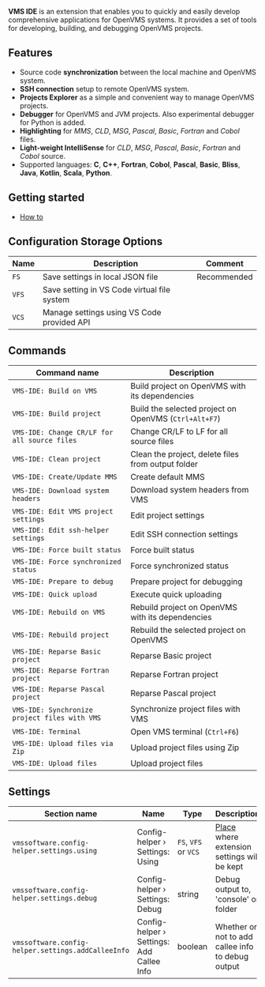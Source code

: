 **VMS IDE** is an extension that enables you to quickly and easily develop comprehensive applications for OpenVMS systems. It provides a set of tools for developing, building, and debugging OpenVMS projects.

## Features

* Source code **synchronization** between the local machine and OpenVMS system.
* **SSH connection** setup to remote OpenVMS system.
* **Projects Explorer** as a simple and convenient way to manage OpenVMS projects.
* **Debugger** for OpenVMS and JVM projects. Also experimental debugger for Python is added.
* **Highlighting** for *MMS*, *CLD*, *MSG*, *Pascal*, *Basic*, *Fortran* and *Cobol* files.
* **Light-weight IntelliSense** for *CLD*, *MSG*, *Pascal*, *Basic*, *Fortran* and *Cobol* source.
* Supported languages: **C**, **C++**, **Fortran**, **Cobol**, **Pascal**, **Basic**, **Bliss**, **Java**, **Kotlin**, **Scala**, **Python**.

## Getting started

* [How to](https://wiki.vmssoftware.com/VMS_IDE_how_to)

## Configuration Storage Options

| Name | Description | Comment |
| --- | --- | --- |
| `FS` | Save settings in local JSON file | Recommended |
| `VFS` | Save setting in VS Code virtual file system | |
| `VCS` | Manage settings using VS Code provided API | |

## Commands

| Command name | Description |
| --- | --- |
| `VMS-IDE: Build on VMS` | Build project on OpenVMS with its dependencies |
| `VMS-IDE: Build project` | Build the selected project on OpenVMS (`Ctrl+Alt+F7`)|
| `VMS-IDE: Change CR/LF for all source files` | Change CR/LF to LF for all source files |
| `VMS-IDE: Clean project` | Clean the project, delete files from output folder |
| `VMS-IDE: Create/Update MMS` | Create default MMS |
| `VMS-IDE: Download system headers` | Download system headers from VMS |
| `VMS-IDE: Edit VMS project settings` | Edit project settings |
| `VMS-IDE: Edit ssh-helper settings` | Edit SSH connection settings |
| `VMS-IDE: Force built status` | Force built status |
| `VMS-IDE: Force synchronized status` | Force synchronized status |
| `VMS-IDE: Prepare to debug` | Prepare project for debugging |
| `VMS-IDE: Quick upload` | Execute quick uploading |
| `VMS-IDE: Rebuild on VMS` | Rebuild project on OpenVMS with its dependencies |
| `VMS-IDE: Rebuild project` | Rebuild the selected project on OpenVMS |
| `VMS-IDE: Reparse Basic project` | Reparse Basic project |
| `VMS-IDE: Reparse Fortran project` | Reparse Fortran project |
| `VMS-IDE: Reparse Pascal project` | Reparse Pascal project |
| `VMS-IDE: Synchronize project files with VMS` | Synchronize project files with VMS |
| `VMS-IDE: Terminal` | Open VMS terminal (`Ctrl+F6`)|
| `VMS-IDE: Upload files via Zip` | Upload project files using Zip |
| `VMS-IDE: Upload files` | Upload project files |


## Settings

| Section name | Name | Type | Description |
| --- | --- | --- | --- |
| `vmssoftware.config-helper.settings.using` | Config-helper › Settings: Using	| `FS`, `VFS` or `VCS` | [Place](#configuration-storage-options) where extension settings will be kept |
| `vmssoftware.config-helper.settings.debug` | Config-helper › Settings: Debug | string |  Debug output to, 'console' or folder |
| `vmssoftware.config-helper.settings.addCalleeInfo` | Config-helper › Settings: Add Callee Info| boolean | Whether or not to add callee info to debug output |

